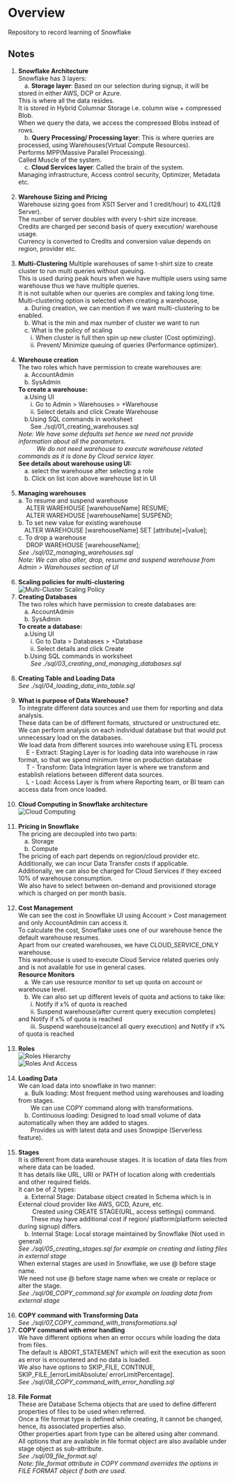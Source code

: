 <h1>Overview</h1>

Repository to record learning of Snowflake

<h2>Notes</h2>

1. <strong>Snowflake Architecture</strong> <br>
    Snowflake has 3 layers: <br>
    &emsp;a. <strong>Storage layer</strong>: Based on our selection during signup, 
    it will be stored in either AWS, DCP or Azure. <br>
    This is where all the data resides. <br>
    It is stored in Hybrid Columnar Storage i.e. column wise + compressed Blob. <br>
    When we query the data, we access the compressed Blobs instead of rows. <br>
    &emsp;b. <strong>Query Processing/ Processing layer</strong>: This is where queries are processed, 
    using Warehouses(Virtual Compute Resources). <br>
    Performs MPP(Massive Parallel Processing). <br>
    Called Muscle of the system. <br>
    &emsp;c. <strong>Cloud Services layer</strong>: Called the brain of the system. <br>
    Managing infrastructure, Access control security, Optimizer, Metadata etc. <br><br>
2. <strong>Warehouse Sizing and Pricing</strong> <br>
   Warehouse sizing goes from XS(1 Server and 1 credit/hour) to 4XL(128 Server). <br>
   The number of server doubles with every t-shirt size increase. <br>
   Credits are charged per second basis of query execution/ warehouse usage. <br>
   Currency is converted to Credits and conversion value depends on region, provider etc. <br><br>
3. <strong>Multi-Clustering</strong>
    Multiple warehouses of same t-shirt size to create cluster to run multi queries without queuing. <br>
    This is used during peak hours when we have multiple users using same warehouse thus we have multiple queries. <br>
    It is not suitable when our queries are complex and taking long time. <br>
    Multi-clustering option is selected when creating a warehouse, <br>
    &emsp;a. During creation, we can mention if we want multi-clustering to be enabled. <br>
    &emsp;b. What is the min and max number of cluster we want to run <br>
    &emsp;c. What is the policy of scaling <br>
    &emsp;&emsp;i. When cluster is full then spin up new cluster (Cost optimizing). <br>
    &emsp;&emsp;ii. Prevent/ Minimize queuing of queries (Performance optimizer). <br><br>
4. <strong>Warehouse creation</strong> <br>
    The two roles which have permission to create warehouses are: <br>
    &emsp;a. AccountAdmin <br>
    &emsp;b. SysAdmin <br>
    <strong>To create a warehouse:</strong> <br>
    &emsp;a.Using UI <br>
    &emsp;&emsp;i. Go to Admin > Warehouses > +Warehouse <br>
    &emsp;&emsp;ii. Select details and click Create Warehouse <br>
    &emsp;b.Using SQL commands in worksheet <br>
    &emsp;&emsp;See ./sql/01_creating_warehouses.sql<br>
    <em>Note: We have some defaults set hence we need not provide information about all the parameters. <br>
    &emsp;&emsp;&emsp;We do not need warehouse to execute warehouse related commands as it is done by Cloud service layer.</em> <br>
    <strong>See details about warehouse using UI:</strong> <br>
    &emsp;a. select the warehouse after selecting a role <br>
    &emsp;b. Click on list icon above warehouse list in UI <br><br>
5. <strong>Managing warehouses</strong> <br>
    a. To resume and suspend warehouse <br>
    &emsp; ALTER WAREHOUSE [warehouseName] RESUME; <br>
    &emsp; ALTER WAREHOUSE [warehouseName] SUSPEND; <br>
    b. To set new value for existing warehouse <br>
    &emsp;ALTER WAREHOUSE [warehouseName] SET [attribute]=[value]; <br>
    c. To drop a warehouse <br>
    &emsp; DROP WAREHOUSE [warehouseName]; <br>
    <em>See ./sql/02_managing_warehouses.sql</em> <br>
    <em>Note: We can also alter, drop, resume and suspend warehouse from Admin > Warehouses section of UI</em> <br><br>
6. <strong>Scaling policies for multi-clustering</strong> <br>
![Multi-Cluster Scaling Policy](./img/multi-clustering_scaling_policy.PNG "Multi-ClusterScalingPolicy")
7. <strong>Creating Databases</strong> <br>
    The two roles which have permission to create databases are: <br>
    &emsp;a. AccountAdmin <br>
    &emsp;b. SysAdmin <br>
    <strong>To create a database:</strong> <br>
    &emsp;a.Using UI <br>
    &emsp;&emsp;i. Go to Data > Databases > +Database <br>
    &emsp;&emsp;ii. Select details and click Create <br>
    &emsp;b.Using SQL commands in worksheet <br>
    &emsp;&emsp;<em>See ./sql/03_creating_and_managing_databases.sql</em> <br><br>
8. <strong>Creating Table and Loading Data</strong> <br>
   <em>See ./sql/04_loading_data_into_table.sql</em> <br><br>
9. <strong>What is purpose of Data Warehouse?</strong> <br>
    To integrate different data sources and use them for reporting and data analysis. <br>
    These data can be of different formats, structured or unstructured etc. <br>
    We can perform analysis on each individual database but that would put unnecessary load on the databases. <br>
    We load data from different sources into warehouse using ETL process <br>
    &emsp; E - Extract: Staging Layer is for loading data into warehouse in raw format, 
        so that we spend minimum time on production database <br>
    &emsp; T - Transform: Data Integration layer is where we transform 
        and establish relations between different data sources. <br>
    &emsp; L - Load: Access Layer is from where Reporting team, or BI team can access data from once loaded. <br><br>
10. <strong>Cloud Computing in Snowflake architecture</strong> <br>
![Cloud Computing](./img/cloudComputing.PNG "CloudComputing") <br><br>
11. <strong>Pricing in Snowflake</strong> <br>
    The pricing are decoupled into two parts: <br>
    &emsp;a. Storage <br>
    &emsp;b. Compute <br>
    The pricing of each part depends on region/cloud provider etc. <br>
    Additionally, we can incur Data Transfer costs if applicable. <br>
    Additionally, we can also be charged for Cloud Services if they exceed 10% of warehouse consumption. <br>
    We also have to select between on-demand and provisioned storage which is charged on per month basis. <br><br>
12. <strong>Cost Management</strong> <br>
    We can see the cost in Snowflake UI using Account > Cost management and only AccountAdmin can access it. <br>
    To calculate the cost, Snowflake uses one of our warehouse hence the default warehouse resumes. <br>
    Apart from our created warehouses, we have CLOUD_SERVICE_ONLY warehouse. <br>
    This warehouse is used to execute Cloud Service related queries only and is not available for use in general cases. <br>
    <strong>Resource Monitors</strong> <br>
    &emsp;a. We can use resource monitor to set up quota on account or warehouse level. <br>
    &emsp;b. We can also set up different levels of quota and actions to take like: <br>
    &emsp;&emsp;i. Notify if x% of quota is reached <br>
    &emsp;&emsp;ii. Suspend warehouse(after current query execution completes) and Notify if x% of quota is reached <br>
    &emsp;&emsp;iii. Suspend warehouse(cancel all query execution) and Notify if x% of quota is reached <br><br>
13. <strong>Roles</strong> <br>
![Roles Hierarchy](./img/rolesHierarchy.PNG "RolesHierarchy") <br>
![Roles And Access](./img/rolesAndAccess.PNG "RolesAndAccess") <br><br>
14. <strong>Loading Data </strong> <br>
    We can load data into snowflake in two manner: <br>
    &emsp;a. Bulk loading: Most frequent method using warehouses and loading from stages. <br>
    &emsp;&emsp;We can use COPY command along with transformations. <br>
    &emsp;b. Continuous loading: Designed to load small volume of data automatically when they are added to stages. <br>
    &emsp;&emsp;Provides us with latest data and uses Snowpipe (Serverless feature). <br><br>
15. <strong>Stages</strong> <br>
    It is different from data warehouse stages. It is location of data files from where data can be loaded. <br>
    It has details like URL, URI or PATH of location along with credentials and other required fields. <br>
    It can be of 2 types: <br>
    &emsp;a. External Stage: Database object created in Schema which is in External cloud provider like AWS, GCD, Azure, etc. <br>
    &emsp;&emsp; Created using CREATE STAGE(URL, access settings) command. <br>
    &emsp;&emsp;These may have additional cost if region/ platform(platform selected during signup) differs. <br> 
    &emsp;b. Internal Stage: Local storage maintained by Snowflake (Not used in general) <br>
    <em>See ./sql/05_creating_stages.sql for example on creating and listing files in external stage</em> <br>
    When external stages are used in Snowflake, we use @ before stage name. <br>
    We need not use @ before stage name when we create or replace or alter the stage. <br>
    <em>See ./sql/06_COPY_command.sql for example on loading data from external stage</em> <br><br>
16. <strong>COPY command with Transforming Data</strong> <br>
    <em>See ./sql/07_COPY_command_with_transformations.sql</em>
17. <strong>COPY command with error handling</strong> <br>
    We have different options when an error occurs while loading the data from files. <br>
    The default is ABORT_STATEMENT which will exit the execution as soon as error is encountered and no data is loaded. <br>
    We also have options to SKIP_FILE, CONTINUE, SKIP_FILE_[errorLimitAbsolute/ errorLimitPercentage]. <br>
    <em>See ./sql/08_COPY_command_with_error_handling.sql</em> <br><br>
18. <strong>File Format</strong> <br>
    These are Database Schema objects that are used to define different properties of files to be used when referred. <br>
    Once a file format type is defined while creating, it cannot be changed, hence, its associated properties also. <br>
    Other properties apart from type can be altered using alter command. <br>
    All options that are available in file format object are also available under stage object as sub-attribute. <br>
    <em>See ./sql/09_file_format.sql</em> <br>
    <em>Note: file_format attribute in COPY command overrides the options in FILE FORMAT object if both are used. <br><br>
